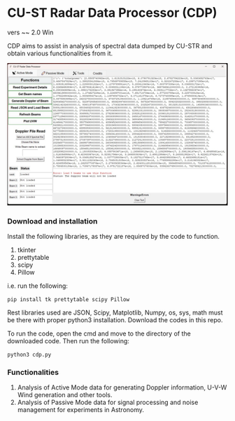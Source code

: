 # CU-ST Radar Data Processor (CDP)

vers ~~ 2.0 Win

CDP aims to assist in analysis of spectral data dumped by CU-STR and obtain various functionalities from it. 

![alt text](cdp.jpg)


### Download and installation
Install the following libraries, as they are required by the code to function. 

1. tkinter
2. prettytable
3. scipy
4. Pillow

i.e. run the following:

```
pip install tk prettytable scipy Pillow
```

Rest libraries used are JSON, Scipy, Matplotlib, Numpy, os, sys, math must be there with proper python3 installation. Download the codes in this repo.

To run the code, open the cmd and move to the directory of the downloaded code. Then run the following:



```
python3 cdp.py
```


### Functionalities

1. Analysis of Active Mode data for generating Doppler information, U-V-W Wind generation and other tools.
2. Analysis of Passive Mode data for signal processing and noise management for experiments in Astronomy.
